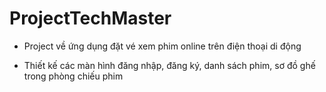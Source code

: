 # ProjectTechMaster
- Project về ứng dụng đặt vé xem phim online trên điện thoại di động
+ Thiết kế các màn hình đăng nhập, đăng ký, danh sách phim, sơ đồ ghế trong phòng chiếu phim
